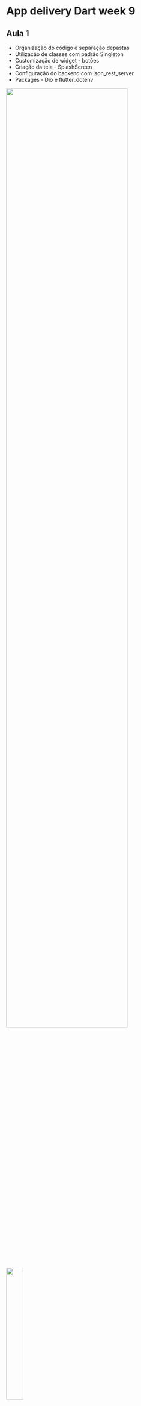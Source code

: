 # App delivery Dart week 9

## Aula 1
- Organização do código e separação depastas
- Utilização de classes com padrão Singleton
- Customização de widget - botões
- Criação da tela - SplashScreen
- Configuração do backend com json_rest_server
- Packages - Dio e flutter_dotenv

<p><img width="80%" src="https://github.com/giseletoledo/dw9_delivery_api/blob/master/postman_produtos.png"/></p>
<p><img width="30%" src="https://github.com/giseletoledo/dw9_delivery_api/blob/master/Screenshot_1675303556.png"/></p>



## Aula 2
- Criação do Model - produtos
- Utilização de SOLID na criação de interfaces
- Criação do Repository - produtos (endpoint)
- Gerenciamento de estados com Provider
- Separando Multiprovider do main.dart
- 
